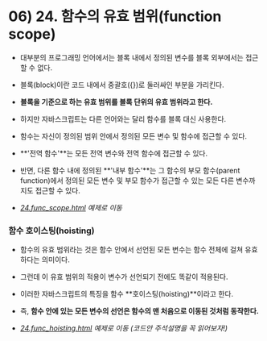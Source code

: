 # 06) 24. 함수의 유효 범위(function scope)

- 대부분의 프로그래밍 언어에서는 블록 내에서 정의된 변수를 블록 외부에서는 접근할 수 없다.

- 블록(block)이란 코드 내에서 중괄호({})로 둘러싸인 부분을 가리킨다.

- **블록을 기준으로 하는 유효 범위를 블록 단위의 유효 범위라고 한다.**

- 하지만 자바스크립트는 다른 언어와는 달리 함수를 블록 대신 사용한다.

- 함수는 자신이 정의된 범위 안에서 정의된 모든 변수 및 함수에 접근할 수 있다.

- **'전역 함수'**는 모든 전역 변수와 전역 함수에 접근할 수 있다.

- 반면, 다른 함수 내에 정의된 **'내부 함수'**는 그 함수의 부모 함수(parent function)에서 정의된 모든 변수 및 부모 함수가 접근할 수 있는 모든 다른 변수까지도 접근할 수 있다.

- _[24.func_scope.html](https://github.com/DaaEun/Studying-JavaScript/blob/main/section06.function/section06.example/24.func_scope.html) 예제로 이동_

### 함수 호이스팅(hoisting)
- 함수의 유효 범위라는 것은 함수 안에서 선언된 모든 변수는 함수 전체에 걸쳐 유효하다는 의미이다.

- 그런데 이 유효 범위의 적용이 변수가 선언되기 전에도 똑같이 적용된다.

- 이러한 자바스크립트의 특징을 함수 **호이스팅(hoisting)**이라고 한다.

- 즉, **함수 안에 있는 모든 변수의 선언은 함수의 맨 처음으로 이동된 것처럼 동작한다.**

- _[24.func_hoisting.html](https://github.com/DaaEun/Studying-JavaScript/blob/main/section06.function/section06.example/24.func_hoisting.html) 예제로 이동 (코드안 주석설명을 꼭 읽어보자!)_
